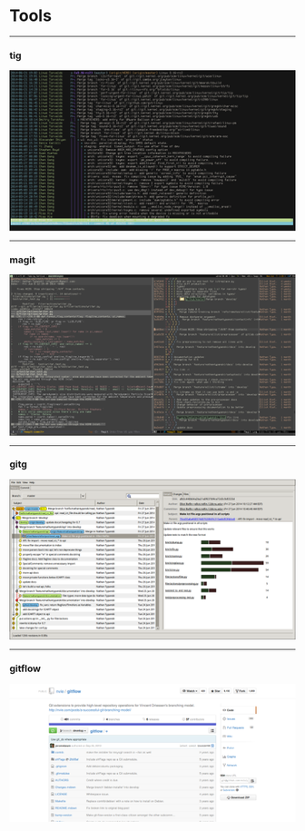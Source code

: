 # Tools
<!-- .slide: data-background="img/background.svg" -->

---

### tig

<img src="img/tig.png" />

---

### magit

<img src="img/magit-log.png" />

---

### gitg

<img src="img/gitg.png" />

---

### gitflow

<img src="img/git-flow-github.png" />
